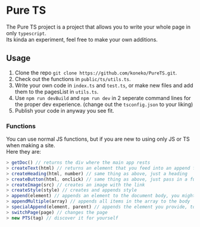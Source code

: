 # Pure TS

The Pure TS project is a project that allows you to write your whole page in only `typescript`. <br>
Its kinda an experiment, feel free to make your own additions.

## Usage

1. Clone the repo `git clone https://github.com/koneko/PureTS.git`.
2. Check out the functions in `public/ts/utils.ts`.
3. Write your own code in `index.ts` and `test.ts`, or make new files and add them to the pagesList in `utils.ts`.
4. Use `npm run devBuild` and `npm run dev` in 2 seperate command lines for the proper dev experience. (change out the `tsconfig.json` to your liking)
5. Publish your code in anyway you see fit.

### Functions

You can use normal JS functions, but if you are new to using only JS or TS when making a site. <br>
Here they are: <br>

```js
> getDoc() // returns the div where the main app rests
> createText(html) // returns an element that you feed into an append function
> createHeading(html, number) // same thing as above, just a heading
> createButton(html, onclick) // same thing as above, just pass in a function to the onclick argument
> createImage(src) // creates an image with the link
> createStyle(style) // creates and appends style
> append(element) // appends an element to the document body, you might wanna wrap creation functions in this
> appendMultiple(array) // appends all items in the array to the body
> specialAppend(element, parent) // appends the element you provide, to a custom parent (body, head, div that you pass in, etc)
> switchPage(page) // changes the page
> new PTS(tag) // discover it for yourself
```
